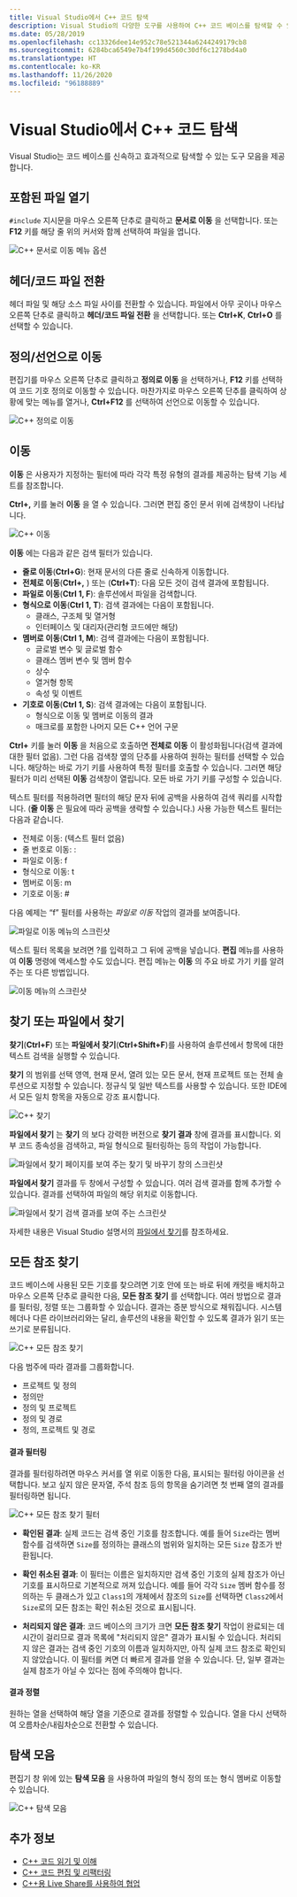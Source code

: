 ```yaml
---
title: Visual Studio에서 C++ 코드 탐색
description: Visual Studio의 다양한 도구를 사용하여 C++ 코드 베이스를 탐색할 수 있습니다.
ms.date: 05/28/2019
ms.openlocfilehash: cc13326dee14e952c78e521344a6244249179cb8
ms.sourcegitcommit: 6284bca6549e7b4f199d4560c30df6c1278bd4a0
ms.translationtype: HT
ms.contentlocale: ko-KR
ms.lasthandoff: 11/26/2020
ms.locfileid: "96188889"
---
```

# <a name="navigate-c-code-in-visual-studio"></a>Visual Studio에서 C++ 코드 탐색

Visual Studio는 코드 베이스를 신속하고 효과적으로 탐색할 수 있는 도구 모음을 제공합니다.

## <a name="open-an-included-file"></a>포함된 파일 열기

`#include` 지시문을 마우스 오른쪽 단추로 클릭하고 **문서로 이동** 을 선택합니다. 또는 **F12** 키를 해당 줄 위의 커서와 함께 선택하여 파일을 엽니다.

![C&#43;&#43; 문서로 이동 메뉴 옵션](../ide/media/go-to-document.png "문서로 이동")

## <a name="toggle-headercode-file"></a>헤더/코드 파일 전환

헤더 파일 및 해당 소스 파일 사이를 전환할 수 있습니다. 파일에서 아무 곳이나 마우스 오른쪽 단추로 클릭하고 **헤더/코드 파일 전환** 을 선택합니다. 또는 **Ctrl+K**, **Ctrl+O** 를 선택할 수 있습니다.

## <a name="go-to-definitiondeclaration"></a>정의/선언으로 이동

편집기를 마우스 오른쪽 단추로 클릭하고 **정의로 이동** 을 선택하거나, **F12** 키를 선택하여 코드 기호 정의로 이동할 수 있습니다. 마찬가지로 마우스 오른쪽 단추를 클릭하여 상황에 맞는 메뉴를 열거나, **Ctrl+F12** 를 선택하여 선언으로 이동할 수 있습니다.

![C&#43;&#43; 정의로 이동](../ide/media/go-to-def.png "정의로 이동")

## <a name="go-to"></a>이동

**이동** 은 사용자가 지정하는 필터에 따라 각각 특정 유형의 결과를 제공하는 탐색 기능 세트를 참조합니다.

**Ctrl+,** 키를 눌러 **이동** 을 열 수 있습니다. 그러면 편집 중인 문서 위에 검색창이 나타납니다.

![C&#43;&#43; 이동](../ide/media/go-to-cpp.png "이동")

**이동** 에는 다음과 같은 검색 필터가 있습니다.

- **줄로 이동**(**Ctrl+G**): 현재 문서의 다른 줄로 신속하게 이동합니다.
- **전체로 이동**(**Ctrl+,** ) 또는 (**Ctrl+T**): 다음 모든 것이 검색 결과에 포함됩니다.
- **파일로 이동**(**Ctrl 1, F**): 솔루션에서 파일을 검색합니다.
- **형식으로 이동**(**Ctrl 1, T**): 검색 결과에는 다음이 포함됩니다.
  - 클래스, 구조체 및 열거형
  - 인터페이스 및 대리자(관리형 코드에만 해당)
- **멤버로 이동**(**Ctrl 1, M**): 검색 결과에는 다음이 포함됩니다.
  - 글로벌 변수 및 글로벌 함수
  - 클래스 멤버 변수 및 멤버 함수
  - 상수
  - 열거형 항목
  - 속성 및 이벤트
- **기호로 이동**(**Ctrl 1, S**): 검색 결과에는 다음이 포함됩니다.
  - 형식으로 이동 및 멤버로 이동의 결과
  - 매크로를 포함한 나머지 모든 C++ 언어 구문

**Ctrl+** 키를 눌러 **이동** 을 처음으로 호출하면 **전체로 이동** 이 활성화됩니다(검색 결과에 대한 필터 없음). 그런 다음 검색창 옆의 단추를 사용하여 원하는 필터를 선택할 수 있습니다. 해당하는 바로 가기 키를 사용하여 특정 필터를 호출할 수 있습니다. 그러면 해당 필터가 미리 선택된 **이동** 검색창이 열립니다. 모든 바로 가기 키를 구성할 수 있습니다.

텍스트 필터를 적용하려면 필터의 해당 문자 뒤에 공백을 사용하여 검색 쿼리를 시작합니다. (**줄 이동** 은 필요에 따라 공백을 생략할 수 있습니다.) 사용 가능한 텍스트 필터는 다음과 같습니다.

- 전체로 이동: (텍스트 필터 없음)
- 줄 번호로 이동: :
- 파일로 이동: f
- 형식으로 이동: t
- 멤버로 이동: m
- 기호로 이동: #

다음 예제는 “f” 필터를 사용하는 *파일로 이동* 작업의 결과를 보여줍니다.

![파일로 이동 메뉴의 스크린샷](../ide/media/vs2017-go-to-results.png "이동 메뉴")

텍스트 필터 목록을 보려면 ?를 입력하고 그 뒤에 공백을 넣습니다. **편집** 메뉴를 사용하여 **이동** 명령에 액세스할 수도 있습니다. 편집 메뉴는 **이동** 의 주요 바로 가기 키를 알려주는 또 다른 방법입니다.

![이동 메뉴의 스크린샷](../ide/media/go-to-menu-cpp.png "이동 메뉴")

## <a name="find-or-find-in-files"></a>찾기 또는 파일에서 찾기

**찾기**(**Ctrl+F**) 또는 **파일에서 찾기**(**Ctrl+Shift+F**)를 사용하여 솔루션에서 항목에 대한 텍스트 검색을 실행할 수 있습니다.

**찾기** 의 범위를 선택 영역, 현재 문서, 열려 있는 모든 문서, 현재 프로젝트 또는 전체 솔루션으로 지정할 수 있습니다. 정규식 및 일반 텍스트를 사용할 수 있습니다. 또한 IDE에서 모든 일치 항목을 자동으로 강조 표시합니다.

![C&#43;&#43; 찾기](../ide/media/find-cpp.png "찾기")

**파일에서 찾기** 는 **찾기** 의 보다 강력한 버전으로 **찾기 결과** 창에 결과를 표시합니다. 외부 코드 종속성을 검색하고, 파일 형식으로 필터링하는 등의 작업이 가능합니다.

![파일에서 찾기 페이지를 보여 주는 찾기 및 바꾸기 창의 스크린샷](../ide/media/find-in-files-cpp.png "파일에서 찾기")

**파일에서 찾기** 결과를 두 창에서 구성할 수 있습니다. 여러 검색 결과를 함께 추가할 수 있습니다. 결과를 선택하여 파일의 해당 위치로 이동합니다.

![파일에서 찾기 검색 결과를 보여 주는 스크린샷](../ide/media/vs2017-find-in-files-results.png "파일에서 찾기")

자세한 내용은 Visual Studio 설명서의 [파일에서 찾기](/visualstudio/ide/find-in-files)를 참조하세요.

## <a name="find-all-references"></a>모든 참조 찾기

코드 베이스에 사용된 모든 기호를 찾으려면 기호 안에 또는 바로 뒤에 캐럿을 배치하고 마우스 오른쪽 단추로 클릭한 다음, **모든 참조 찾기** 를 선택합니다. 여러 방법으로 결과를 필터링, 정렬 또는 그룹화할 수 있습니다. 결과는 증분 방식으로 채워집니다. 시스템 헤더나 다른 라이브러리와는 달리, 솔루션의 내용을 확인할 수 있도록 결과가 읽기 또는 쓰기로 분류됩니다.

![C&#43;&#43; 모든 참조 찾기](../ide/media/find-all-references-results-cpp.png "모든 참조 찾기")

다음 범주에 따라 결과를 그룹화합니다.

- 프로젝트 및 정의
- 정의만
- 정의 및 프로젝트
- 정의 및 경로
- 정의, 프로젝트 및 경로

#### <a name="filter-results"></a>결과 필터링

결과를 필터링하려면 마우스 커서를 열 위로 이동한 다음, 표시되는 필터링 아이콘을 선택합니다. 보고 싶지 않은 문자열, 주석 참조 등의 항목을 숨기려면 첫 번째 열의 결과를 필터링하면 됩니다.

![C&#43;&#43; 모든 참조 찾기 필터](../ide/media/find-all-references-filters-cpp.png "모든 참조 찾기 필터")

- **확인된 결과**: 실제 코드는 검색 중인 기호를 참조합니다. 예를 들어 `Size`라는 멤버 함수를 검색하면 `Size`를 정의하는 클래스의 범위와 일치하는 모든 `Size` 참조가 반환됩니다.

- **확인 취소된 결과**: 이 필터는 이름은 일치하지만 검색 중인 기호의 실제 참조가 아닌 기호를 표시하므로 기본적으로 꺼져 있습니다. 예를 들어 각각 `Size` 멤버 함수를 정의하는 두 클래스가 있고 `Class1`의 개체에서 참조의 `Size`를 선택하면 `Class2`에서 `Size`로의 모든 참조는 확인 취소된 것으로 표시됩니다.

- **처리되지 않은 결과**: 코드 베이스의 크기가 크면 **모든 참조 찾기** 작업이 완료되는 데 시간이 걸리므로 결과 목록에 "처리되지 않은" 결과가 표시될 수 있습니다. 처리되지 않은 결과는 검색 중인 기호의 이름과 일치하지만, 아직 실제 코드 참조로 확인되지 않았습니다. 이 필터를 켜면 더 빠르게 결과를 얻을 수 있습니다. 단, 일부 결과는 실제 참조가 아닐 수 있다는 점에 주의해야 합니다.

#### <a name="sort-results"></a>결과 정렬

원하는 열을 선택하여 해당 열을 기준으로 결과를 정렬할 수 있습니다. 열을 다시 선택하여 오름차순/내림차순으로 전환할 수 있습니다.

## <a name="navigation-bar"></a>탐색 모음

편집기 창 위에 있는 **탐색 모음** 을 사용하여 파일의 형식 정의 또는 형식 멤버로 이동할 수 있습니다.

![C&#43;&#43; 탐색 모음](../ide/media/navbar-cpp.png "탐색 모음")

## <a name="see-also"></a>추가 정보

- [C++ 코드 읽기 및 이해](read-and-understand-code-cpp.md)</br>
- [C++ 코드 편집 및 리팩터링](read-and-understand-code-cpp.md)</br>
- [C++용 Live Share를 사용하여 협업](live-share-cpp.md)
